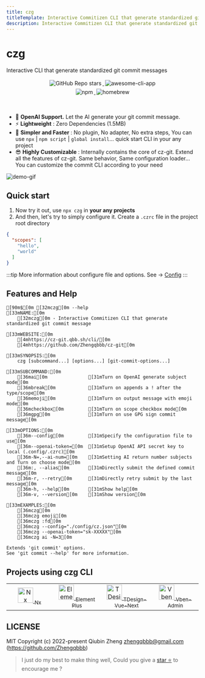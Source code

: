 ```yaml
---
title: czg
titleTemplate: Interactive Commitizen CLI that generate standardized git commit message
description: Interactive Commitizen CLI that generate standardized git commit messages
---
```


<h1 class="clip">czg</h1>
<p class="description">Interactive CLI that generate standardized git commit messages</p>

<p align="center">
    <a target="_blank" href="https://github.com/Zhengqbbb/cz-git">
      <img style="display:inline-block;margin:0.2em;" alt="GitHub Repo stars" src="https://img.shields.io/github/stars/zhengqbbb/cz-git?style=social">
    </a>
    <a target="_blank" href="https://github.com/agarrharr/awesome-cli-apps#git">
      <img style="display:inline-block;margin:0.2em;" alt="awesome-cli-app" src="https://cdn.rawgit.com/sindresorhus/awesome/d7305f38d29fed78fa85652e3a63e154dd8e8829/media/badge.svg">
    </a>
    <br>
    <a href="https://www.npmjs.com/package/czg">
        <img style="display:inline-block;margin:0.2em;" alt="npm" src="https://img.shields.io/npm/v/czg?style=flat-square&logo=npm">
    </a>
    <a href="https://formulae.brew.sh/formula/czg">
        <img style="display:inline-block;margin:0.2em;" alt="homebrew" src="https://img.shields.io/homebrew/v/czg?style=flat-square&logo=homebrew&label=homebrew">
    </a>
</p>

<br />

- 🤖 **OpenAI Support.** Let the AI generate your git commit message.
- ⚡️ **Lightweight** : Zero Dependencies (1.5MB)
- 🤗 **Simpler and Faster** : No plugin, No adapter, No extra steps, You can use `npx` | `npm script` | `global install`... quick start CLI in your any project
- 😎 **Highly Customizable** : Internally contains the core of cz-git. Extend all the features of cz-git. Same behavior, Same configuration loader... You can customize the commit CLI according to your need

![demo-gif](https://user-images.githubusercontent.com/40693636/175753060-cf4f5e48-100d-430a-93e9-31b17f42802f.gif) <!-- size=688x264 -->

## Quick start
1. Now try it out, use `npx czg` in **your any projects**
2. And then, let's try to simply configure it.
Create a `.czrc` file in the project root directory

```json
{
  "scopes": [
    "hello",
    "world"
  ]
}
```

:::tip
More information about configure file and options. See → [Config](/config/)
:::


## Features and Help

```ansi
[90m$[0m [32mczg[0m --help
[33mNAME:[0m 
    [32mczg[0m - Interactive Commitizen CLI that generate standardized git commit message

[33mWEBSITE:[0m
    [4mhttps://cz-git.qbb.sh/cli/[0m
    [4mhttps://github.com/Zhengqbbb/cz-git[0m

[33mSYNOPSIS:[0m
    czg [subcommand...] [options...] [git-commit-options...]

[33mSUBCOMMAND:[0m
    [36mai[0m               [31mTurn on OpenAI generate subject mode[0m
    [36mbreak[0m            [31mTurn on appends a ! after the type/scope[0m
    [36memoji[0m            [31mTurn on output message with emoji mode[0m
    [36mcheckbox[0m         [31mTurn on scope checkbox mode[0m
    [36mgpg[0m              [31mTurn on use GPG sign commit message[0m
    
[33mOPTIONS:[0m
    [36m--config[0m         [31mSpecify the configuration file to use[0m
    [36m--openai-token=[0m  [31mSetup OpenAI API secret key to local (.config/.czrc)[0m
    [36m-N=,--ai-num=[0m    [31mSetting AI return number subjects and Turn on choose mode[0m
    [36m:, --alias[0m       [31mDirectly submit the defined commit message[0m
    [36m-r, --retry[0m      [31mDirectly retry submit by the last message[0m
    [36m-h, --help[0m       [31mShow help[0m
    [36m-v, --version[0m    [31mShow version[0m

[33mEXAMPLES:[0m
    [36mczg[0m
    [36mczg emoji[0m
    [36mczg :fd[0m
    [36mczg --config="./config/cz.json"[0m
    [36mczg --openai-token="sk-XXXXX"[0m
    [36mczg ai -N=3[0m

Extends 'git commit' options. 
See 'git commit --help' for more information. 
```

## Projects using czg CLI

<table>
  <tr>
    <td align="center" width="200px">
      <a target="_blank" href="https://github.com/nrwl/nx">
        <img src="https://user-images.githubusercontent.com/40693636/211251507-e45992b8-6e49-44e4-933c-100a68f5ff48.png" alt="Nx logo" width="40">
        <sub>Nx</sub>
      </a>
    </td>
    <td align="center" width="200px">
      <a target="_blank" href="https://github.com/element-plus/element-plus">
        <img src="https://user-images.githubusercontent.com/40693636/172459748-939e3f1b-a694-4c09-b643-e1dce602105c.png" alt="Element Plus logo" width="40">
        <sub>Element Plus</sub>
      </a>
    </td>
    <td align="center" width="200px">
      <a target="_blank" href="https://github.com/Tencent/tdesign-vue-next">
        <img src="https://user-images.githubusercontent.com/40693636/170830562-38e4c998-9af4-4303-9270-4f14e0942b08.png" alt="TDesign-Vue-Next logo" width="40">
        <sub>TDesign-Vue-Next</sub>
      </a>
    </td>
    <td align="center" width="200px">
      <a target="_blank" href="https://github.com/vbenjs/vue-vben-admin">
        <img src="https://user-images.githubusercontent.com/40693636/178189964-931a1fc2-92df-4d04-8d0d-b748fc318c0a.png" alt="Vben-Admin logo" width="40">
        <sub>Vben-Admin</sub>
      </a>
    </td>
  </tr>
</table>

## LICENSE

MIT
Copyright (c) 2022-present Qiubin Zheng <zhengqbbb@gmail.com> (https://github.com/Zhengqbbb)

> I just do my best to make thing well, Could you give a [star ⭐](https://github.com/Zhengqbbb/cz-git) to encourage me ?
